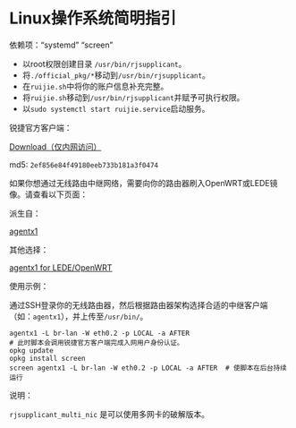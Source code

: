 # Linux操作系统简明指引

依赖项：“systemd” “screen”

- 以root权限创建目录 `/usr/bin/rjsupplicant`。
- 将`./official_pkg/*`移动到`/usr/bin/rjsupplicant`。
- 在`ruijie.sh`中将你的账户信息补充完整。
- 将`ruijie.sh`移动到`/usr/bin/rjsupplicant`并赋予可执行权限。
- 以`sudo systemctl start ruijie.service`启动服务。

锐捷官方客户端：

[Download（仅内网访问）](http://202.192.18.32:8081/Setup/RG_Supplicant_For_Linux_V1.31.zip)

md5: `2ef856e84f49180eeb733b181a3f0474`

如果你想通过无线路由中继网络，需要向你的路由器刷入OpenWRT或LEDE镜像。请查看以下页面：

派生自：

[agentx1](https://bitbucket.org/CrazyBoyFeng/agentx1)

其他选择：

[agentx1 for LEDE/OpenWRT](https://github.com/GZHU-Dress/agentx1-lede)

使用示例：

通过SSH登录你的无线路由器，然后根据路由器架构选择合适的中继客户端（如：`agentx1`），并上传至`/usr/bin/`。

```shell
agentx1 -L br-lan -W eth0.2 -p LOCAL -a AFTER
# 此时脚本会调用锐捷官方客户端完成入网用户身份认证。
opkg update
opkg install screen
screen agentx1 -L br-lan -W eth0.2 -p LOCAL -a AFTER  # 使脚本在后台持续运行
```

说明：

`rjsupplicant_multi_nic` 是可以使用多网卡的破解版本。
